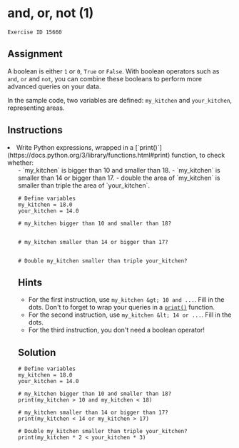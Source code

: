 
#  and, or, not (1)

```
Exercise ID 15660
```

##  Assignment 

A boolean is either `1` or `0`, `True` or `False`. With boolean operators such as `and`, `or` and `not`, you can combine these booleans to perform more advanced queries on your data.

In the sample code, two variables are defined: `my_kitchen` and `your_kitchen`, representing areas.

##  Instructions 

<li>Write Python expressions, wrapped in a [`print()`](https://docs.python.org/3/library/functions.html#print) function, to check whether:<ul>
- `my_kitchen` is bigger than 10 and smaller than 18.
- `my_kitchen` is smaller than 14 or bigger than 17.
- double the area of `my_kitchen` is smaller than triple the area of `your_kitchen`.


```
# Define variables
my_kitchen = 18.0
your_kitchen = 14.0

# my_kitchen bigger than 10 and smaller than 18?


# my_kitchen smaller than 14 or bigger than 17?


# Double my_kitchen smaller than triple your_kitchen?

```

##  Hints 

- For the first instruction, use `my_kitchen &gt; 10 and ...`. Fill in the dots. Don't to forget to wrap your queries in a [`print()`](https://docs.python.org/3/library/functions.html#print) function.
- For the second instruction, use `my_kitchen &lt; 14 or ...`. Fill in the dots.
- For the third instruction, you don't need a boolean operator!



##  Solution 

```
# Define variables
my_kitchen = 18.0
your_kitchen = 14.0

# my_kitchen bigger than 10 and smaller than 18?
print(my_kitchen > 10 and my_kitchen < 18)

# my_kitchen smaller than 14 or bigger than 17?
print(my_kitchen < 14 or my_kitchen > 17)

# Double my_kitchen smaller than triple your_kitchen?
print(my_kitchen * 2 < your_kitchen * 3)
```


